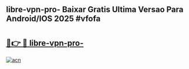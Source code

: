 ## libre-vpn-pro- Baixar Gratis Ultima Versao Para Android/IOS 2025 #vfofa

# <h2><a href="https://ainizakaria.my?title=libre-vpn-pro-&ref=20M">🔗👉 🔴 libre-vpn-pro-</a></h2>

[![acn](https://github.com/user-attachments/assets/0f9c940e-d8b0-45ae-aac7-cd30a18b3e1c)](https://ainizakaria.my?title=libre-vpn-pro-&ref=20M)

